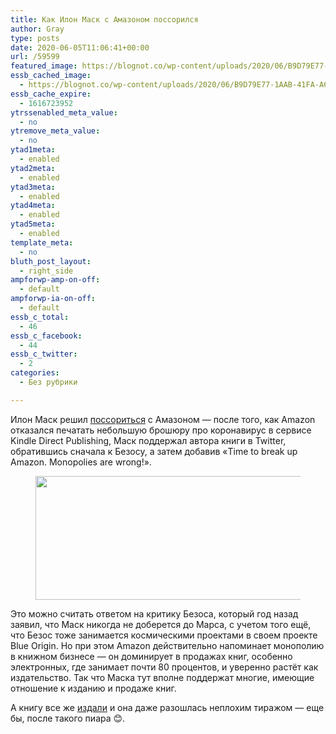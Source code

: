 ```yaml
---
title: Как Илон Маск с Амазоном поссорился
author: Gray
type: posts
date: 2020-06-05T11:06:41+00:00
url: /59599
featured_image: https://blognot.co/wp-content/uploads/2020/06/B9D79E77-1AAB-41FA-A660-C27C35782856-scaled.jpeg
essb_cached_image:
  - https://blognot.co/wp-content/uploads/2020/06/B9D79E77-1AAB-41FA-A660-C27C35782856-scaled.jpeg
essb_cache_expire:
  - 1616723952
ytrssenabled_meta_value:
  - no
ytremove_meta_value:
  - no
ytad1meta:
  - enabled
ytad2meta:
  - enabled
ytad3meta:
  - enabled
ytad4meta:
  - enabled
ytad5meta:
  - enabled
template_meta:
  - no
bluth_post_layout:
  - right_side
ampforwp-amp-on-off:
  - default
ampforwp-ia-on-off:
  - default
essb_c_total:
  - 46
essb_c_facebook:
  - 44
essb_c_twitter:
  - 2
categories:
  - Без рубрики

---
```








Илон Маск решил <a href="https://www.wsj.com/articles/elon-musk-calls-for-amazon-breakup-in-latest-spat-with-jeff-bezos-11591305297?mod=tech_lead_pos1" target="_blank" rel="noreferrer noopener" title="https://www.wsj.com/articles/elon-musk-calls-for-amazon-breakup-in-latest-spat-with-jeff-bezos-11591305297?mod=tech_lead_pos1">поссориться</a> с Амазоном —&nbsp;после того, как Amazon отказался печатать небольшую брошюру про коронавирус в сервисе Kindle Direct Publishing, Маск поддержал автора книги в Twitter, обратившись сначала к Безосу, а затем добавив &#171;Time to break up Amazon. Monopolies are wrong!&#187;.<figure class="wp-block-image size-large">

<img data-attachment-id="59734" data-permalink="https://blognot.co/59599/%d1%81%d0%bd%d0%b8%d0%bc%d0%be%d0%ba-%d1%8d%d0%ba%d1%80%d0%b0%d0%bd%d0%b0-2020-07-25-%d0%b2-14-42-15" data-orig-file="https://i0.wp.com/blognot.co/wp-content/uploads/2020/07/Снимок-экрана-2020-07-25-в-14.42.15.png?fit=604%2C198&ssl=1" data-orig-size="604,198" data-comments-opened="1" data-image-meta="{&quot;aperture&quot;:&quot;0&quot;,&quot;credit&quot;:&quot;&quot;,&quot;camera&quot;:&quot;&quot;,&quot;caption&quot;:&quot;&quot;,&quot;created_timestamp&quot;:&quot;0&quot;,&quot;copyright&quot;:&quot;&quot;,&quot;focal_length&quot;:&quot;0&quot;,&quot;iso&quot;:&quot;0&quot;,&quot;shutter_speed&quot;:&quot;0&quot;,&quot;title&quot;:&quot;&quot;,&quot;orientation&quot;:&quot;0&quot;}" data-image-title="Снимок-экрана-2020-07-25-в-14.42.15" data-image-description="" data-medium-file="https://i0.wp.com/blognot.co/wp-content/uploads/2020/07/Снимок-экрана-2020-07-25-в-14.42.15.png?fit=300%2C98&ssl=1" data-large-file="https://i0.wp.com/blognot.co/wp-content/uploads/2020/07/Снимок-экрана-2020-07-25-в-14.42.15.png?fit=604%2C198&ssl=1" width="604" height="198" src="https://i0.wp.com/blognot.co/wp-content/uploads/2020/07/Снимок-экрана-2020-07-25-в-14.42.15.png?resize=604%2C198&#038;ssl=1" alt="" class="wp-image-59734" srcset="https://i0.wp.com/blognot.co/wp-content/uploads/2020/07/Снимок-экрана-2020-07-25-в-14.42.15.png?w=604&ssl=1 604w, https://i0.wp.com/blognot.co/wp-content/uploads/2020/07/Снимок-экрана-2020-07-25-в-14.42.15.png?resize=300%2C98&ssl=1 300w, https://i0.wp.com/blognot.co/wp-content/uploads/2020/07/Снимок-экрана-2020-07-25-в-14.42.15.png?resize=600%2C198&ssl=1 600w" sizes="(max-width: 604px) 100vw, 604px" data-recalc-dims="1" /> </figure> 

Это можно считать ответом на критику Безоса, который год назад заявил, что Маск никогда не доберется до Марса, с учетом того ещё, что Безос тоже занимается космическими проектами в своем проекте Blue Origin. Но при этом Amazon действительно напоминает монополию в книжном бизнесе — он доминирует в продажах книг, особенно электронных, где занимает почти 80 процентов, и уверенно растёт как издательство. Так что Маска тут вполне поддержат многие, имеющие отношение к изданию и продаже книг.

А книгу все же <a href="https://amzn.to/3eTvC5f" target="_blank" rel="noreferrer noopener" title="Unreported Truths about COVID-19 and Lockdowns">издали</a> и она даже разошлась неплохим тиражом — еще бы, после такого пиара 😊.